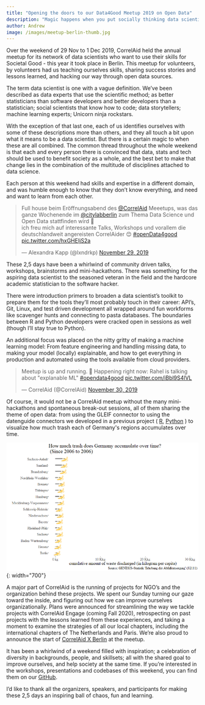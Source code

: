 ```yaml
---
title: "Opening the doors to our Data4Good Meetup 2019 on Open Data"
description: "Magic happens when you put socially thinking data scientists together in a space for a weekend"
author: Andrew
image: /images/meetup-berlin-thumb.jpg
---
```


Over the weekend of 29 Nov to 1 Dec 2019, CorrelAid held the annual meetup for its network of data scientists who want to use their skills for Societal Good - this year it took place in Berlin. This meetup for volunteers, by volunteers had us teaching ourselves skills, sharing success stories and lessons learned, and hacking our way through open data sources.  

The term data scientist is one with a vague definition. We’ve been described as data experts that use the scientific method; as better statisticians than software developers and better developers than a statistician; social scientists that know how to code; data storytellers; machine learning experts; Unicorn ninja rockstars.

With the exception of that last one, each of us identifies ourselves with some of these descriptions more than others, and they all touch a bit upon what it means to be a data scientist. But there is a certain magic to when these are all combined. The common thread throughout the whole weekend is that each and every person there is convinced that data, stats and tech should be used to benefit society as a whole, and the best bet to make that change lies in the combination of the multitude of disciplines attached to data science. 

Each person at this weekend had skills and expertise in a different domain, and was humble enough to know that they don’t know everything, and need and want to learn from each other. 

<blockquote class="twitter-tweet"><p lang="de" dir="ltr">Full house beim Eröffnungsabend des <a href="https://twitter.com/CorrelAid?ref_src=twsrc%5Etfw">@CorrelAid</a> Meeetups, was das ganze Wochenende im <a href="https://twitter.com/citylabberlin?ref_src=twsrc%5Etfw">@citylabberlin</a> zum Thema Data Science und Open Data stattfinden wird 🎉 <br>ich freu mich auf interessante Talks, Workshops und vorallem die deutschlandweit angereisten CorrelAider 😊 <a href="https://twitter.com/hashtag/openData4good?src=hash&amp;ref_src=twsrc%5Etfw">#openData4good</a> <a href="https://t.co/hxGHEIjS2a">pic.twitter.com/hxGHEIjS2a</a></p>&mdash; Alexandra Kapp (@lxndrkp) <a href="https://twitter.com/lxndrkp/status/1200464589412065281?ref_src=twsrc%5Etfw">November 29, 2019</a></blockquote> <script async src="https://platform.twitter.com/widgets.js" charset="utf-8"></script> 

These 2,5 days have been a whirlwind of community driven talks, workshops, brainstorms and mini-hackathons. There was something for the aspiring data scientist to the seasoned veteran in the field and the hardcore academic statistician to the software hacker.

There were introduction primers to broaden a data scientist’s toolkit to prepare them for the tools they’ll most probably touch in their career: API’s, Git, Linux, and test driven development all wrapped around fun workforms like scavenger hunts and connecting to pasta databases. The boundaries between R and Python developers were cracked open in sessions as well (though I’ll stay true to Python). 

An additional focus was placed on the nitty gritty of making a machine learning model: From feature engineering and handling missing data, to making your model (locally) explainable, and how to get everything in production and automated using the tools available from cloud providers.

<blockquote class="twitter-tweet"><p lang="en" dir="ltr">Meetup is up and running. 🎉 Happening right now: Rahel is talking about &quot;explanable ML&quot; <a href="https://twitter.com/hashtag/opendata4good?src=hash&amp;ref_src=twsrc%5Etfw">#opendata4good</a> <a href="https://t.co/iBbl9S4lVL">pic.twitter.com/iBbl9S4lVL</a></p>&mdash; CorrelAid (@CorrelAid) <a href="https://twitter.com/CorrelAid/status/1200730194354540545?ref_src=twsrc%5Etfw">November 30, 2019</a></blockquote> <script async src="https://platform.twitter.com/widgets.js" charset="utf-8"></script> 

Of course, it would not be a CorrelAid meetup without the many mini-hackathons and spontaneous break-out sessions, all of them sharing the theme of open data: from using the GLEIF connector to using the datenguide connectors we developed in a previous project ( [R](https://github.com/CorrelAid/datenguideR), [Python](https://github.com/CorrelAid/datenguide-python) ) to visualize how much trash each of Germany's regions accumulates over time.

![German waste](/images/meetup-berlin-trash.gif){: width="700"}

A major part of CorrelAid is the running of projects for NGO’s and the organization behind these projects. We spent our Sunday turning our gaze toward the inside, and figuring out how we can improve ourselves organizationally. Plans were announced for streamlining the way we tackle projects with CorrelAid Engage (coming Fall 2020), retrospecting on past projects with the lessons learned from these experiences, and taking a moment to examine the strategies of all our local chapters, including the international chapters of The Netherlands and Paris. We’re also proud to announce the start of [CorrelAid X Berlin](https://correlaid.org/en/correlaid-x/berlin/) at the meetup.

It has been a whirlwind of a weekend filled with inspiration; a celebration of diversity in backgrounds, people, and skillsets; all with the shared goal to improve ourselves, and help society at the same time. If you’re interested in the workshops, presentations and codebases of this weekend, you can find them on our [GitHub](https://correlaid.github.io/workshops/germany-meetups.html#november-2019-berlin).

I’d like to thank all the organizers, speakers, and participants for making these 2,5 days an inspiring ball of chaos, fun and learning.
